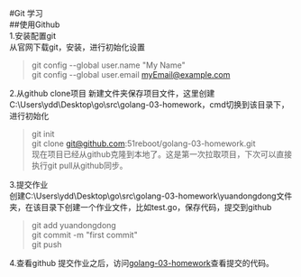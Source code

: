 #Git 学习  
##使用Github  
1.安装配置git  
从官网下载git，安装，进行初始化设置  
>    git config --global user.name "My Name"  
>    git config --global user.email myEmail@example.com  

2.从github clone项目
新建文件夹保存项目文件，这里创建C:\Users\ydd\Desktop\go\src\golang-03-homework，cmd切换到该目录下，进行初始化  
>    git init  
>    git clone git@github.com:51reboot/golang-03-homework.git  
现在项目已经从github克隆到本地了。这是第一次拉取项目，下次可以直接执行git pull从github同步。  

3.提交作业  
创建C:\Users\ydd\Desktop\go\src\golang-03-homework\yuandongdong文件夹，在该目录下创建一个作业文件，比如test.go，保存代码，提交到github  
>    git add yuandongdong  
>    git commit -m "first commit"  
>    git push

4.查看github
提交作业之后，访问[golang-03-homework](https://github.com/51reboot/golang-03-homework)查看提交的代码。

